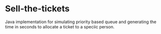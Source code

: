 # Sell-the-tickets
Java implementation for simulating priority based queue and generating the time in seconds to allocate a ticket to a speciic person.
